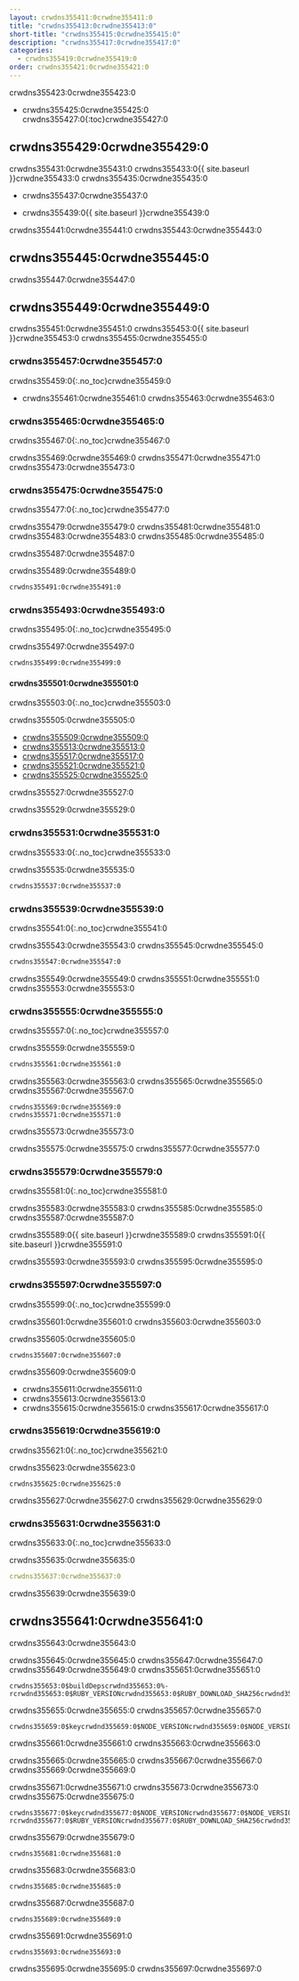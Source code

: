 ```yaml
---
layout: crwdns355411:0crwdne355411:0
title: "crwdns355413:0crwdne355413:0"
short-title: "crwdns355415:0crwdne355415:0"
description: "crwdns355417:0crwdne355417:0"
categories:
  - crwdns355419:0crwdne355419:0
order: crwdns355421:0crwdne355421:0
---
```


crwdns355423:0crwdne355423:0

* crwdns355425:0crwdne355425:0
crwdns355427:0{:toc}crwdne355427:0

## crwdns355429:0crwdne355429:0

crwdns355431:0crwdne355431:0 crwdns355433:0{{ site.baseurl }}crwdne355433:0 crwdns355435:0crwdne355435:0

- crwdns355437:0crwdne355437:0

- crwdns355439:0{{ site.baseurl }}crwdne355439:0

crwdns355441:0crwdne355441:0 crwdns355443:0crwdne355443:0

## crwdns355445:0crwdne355445:0

crwdns355447:0crwdne355447:0

## crwdns355449:0crwdne355449:0

crwdns355451:0crwdne355451:0 crwdns355453:0{{ site.baseurl }}crwdne355453:0 crwdns355455:0crwdne355455:0

### crwdns355457:0crwdne355457:0
crwdns355459:0{:.no_toc}crwdne355459:0

- crwdns355461:0crwdne355461:0 crwdns355463:0crwdne355463:0

### crwdns355465:0crwdne355465:0
crwdns355467:0{:.no_toc}crwdne355467:0

crwdns355469:0crwdne355469:0 crwdns355471:0crwdne355471:0 crwdns355473:0crwdne355473:0

### crwdns355475:0crwdne355475:0
crwdns355477:0{:.no_toc}crwdne355477:0

crwdns355479:0crwdne355479:0 crwdns355481:0crwdne355481:0 crwdns355483:0crwdne355483:0 crwdns355485:0crwdne355485:0

crwdns355487:0crwdne355487:0

crwdns355489:0crwdne355489:0

```Dockerfile
crwdns355491:0crwdne355491:0
```

### crwdns355493:0crwdne355493:0
crwdns355495:0{:.no_toc}crwdne355495:0

crwdns355497:0crwdne355497:0

```Dockerfile
crwdns355499:0crwdne355499:0
```

#### crwdns355501:0crwdne355501:0
crwdns355503:0{:.no_toc}crwdne355503:0

crwdns355505:0crwdne355505:0

- [crwdns355509:0crwdne355509:0](crwdns355507:0crwdne355507:0)
- [crwdns355513:0crwdne355513:0](crwdns355511:0crwdne355511:0)
- [crwdns355517:0crwdne355517:0](crwdns355515:0crwdne355515:0)
- [crwdns355521:0crwdne355521:0](crwdns355519:0crwdne355519:0)
- [crwdns355525:0crwdne355525:0](crwdns355523:0crwdne355523:0)

crwdns355527:0crwdne355527:0

crwdns355529:0crwdne355529:0

### crwdns355531:0crwdne355531:0
crwdns355533:0{:.no_toc}crwdne355533:0

crwdns355535:0crwdne355535:0

``` Dockerfile
crwdns355537:0crwdne355537:0
```

### crwdns355539:0crwdne355539:0
crwdns355541:0{:.no_toc}crwdne355541:0

crwdns355543:0crwdne355543:0 crwdns355545:0crwdne355545:0

```Dockerfile
crwdns355547:0crwdne355547:0
```

crwdns355549:0crwdne355549:0 crwdns355551:0crwdne355551:0 crwdns355553:0crwdne355553:0

### crwdns355555:0crwdne355555:0
crwdns355557:0{:.no_toc}crwdne355557:0

crwdns355559:0crwdne355559:0

```bash
crwdns355561:0crwdne355561:0
```

crwdns355563:0crwdne355563:0 crwdns355565:0crwdne355565:0 crwdns355567:0crwdne355567:0

```
crwdns355569:0crwdne355569:0
crwdns355571:0crwdne355571:0
```

crwdns355573:0crwdne355573:0

crwdns355575:0crwdne355575:0 crwdns355577:0crwdne355577:0

### crwdns355579:0crwdne355579:0
crwdns355581:0{:.no_toc}crwdne355581:0

crwdns355583:0crwdne355583:0 crwdns355585:0crwdne355585:0 crwdns355587:0crwdne355587:0

crwdns355589:0{{ site.baseurl }}crwdne355589:0 crwdns355591:0{{ site.baseurl }}crwdne355591:0

crwdns355593:0crwdne355593:0 crwdns355595:0crwdne355595:0

### crwdns355597:0crwdne355597:0
crwdns355599:0{:.no_toc}crwdne355599:0

crwdns355601:0crwdne355601:0 crwdns355603:0crwdne355603:0

crwdns355605:0crwdne355605:0

``` Shell
crwdns355607:0crwdne355607:0
```

crwdns355609:0crwdne355609:0

- crwdns355611:0crwdne355611:0
- crwdns355613:0crwdne355613:0
- crwdns355615:0crwdne355615:0 crwdns355617:0crwdne355617:0

### crwdns355619:0crwdne355619:0
crwdns355621:0{:.no_toc}crwdne355621:0

crwdns355623:0crwdne355623:0

``` Shell
crwdns355625:0crwdne355625:0
```

crwdns355627:0crwdne355627:0 crwdns355629:0crwdne355629:0

### crwdns355631:0crwdne355631:0
crwdns355633:0{:.no_toc}crwdne355633:0

crwdns355635:0crwdne355635:0

``` YAML
crwdns355637:0crwdne355637:0
```

crwdns355639:0crwdne355639:0

## crwdns355641:0crwdne355641:0

crwdns355643:0crwdne355643:0

crwdns355645:0crwdne355645:0 crwdns355647:0crwdne355647:0 crwdns355649:0crwdne355649:0 crwdns355651:0crwdne355651:0

```
crwdns355653:0$buildDepscrwdnd355653:0%-rcrwdnd355653:0$RUBY_VERSIONcrwdnd355653:0$RUBY_DOWNLOAD_SHA256crwdnd355653:0$(nproc)crwdnd355653:0$buildDepscrwdnd355653:0$RUBYGEMS_VERSIONcrwdnd355653:0$BUNDLER_VERSIONcrwdnd355653:0$GEM_HOMEcrwdnd355653:0$GEM_HOMEcrwdnd355653:0$GEM_HOMEcrwdnd355653:0$BUNDLE_BINcrwdnd355653:0$PATHcrwdnd355653:0$GEM_HOMEcrwdnd355653:0$BUNDLE_BINcrwdnd355653:0$GEM_HOMEcrwdnd355653:0$BUNDLE_BINcrwdne355653:0
```

crwdns355655:0crwdne355655:0 crwdns355657:0crwdne355657:0

```
crwdns355659:0$keycrwdnd355659:0$NODE_VERSIONcrwdnd355659:0$NODE_VERSIONcrwdnd355659:0$NODE_VERSIONcrwdnd355659:0$NODE_VERSIONcrwdnd355659:0$NODE_VERSIONcrwdnd355659:0$NODE_VERSIONcrwdne355659:0
```

crwdns355661:0crwdne355661:0 crwdns355663:0crwdne355663:0

crwdns355665:0crwdne355665:0 crwdns355667:0crwdne355667:0 crwdns355669:0crwdne355669:0

crwdns355671:0crwdne355671:0 crwdns355673:0crwdne355673:0 crwdns355675:0crwdne355675:0

```
crwdns355677:0$keycrwdnd355677:0$NODE_VERSIONcrwdnd355677:0$NODE_VERSIONcrwdnd355677:0$NODE_VERSIONcrwdnd355677:0$NODE_VERSIONcrwdnd355677:0$NODE_VERSIONcrwdnd355677:0$NODE_VERSIONcrwdnd355677:0$buildDepscrwdnd355677:0%-rcrwdnd355677:0$RUBY_VERSIONcrwdnd355677:0$RUBY_DOWNLOAD_SHA256crwdnd355677:0$(nproc)crwdnd355677:0$buildDepscrwdnd355677:0$RUBYGEMS_VERSIONcrwdnd355677:0$BUNDLER_VERSIONcrwdnd355677:0$PATHcrwdnd355677:0$GEM_HOMEcrwdnd355677:0$GEM_HOMEcrwdnd355677:0$GEM_HOMEcrwdnd355677:0$BUNDLE_BINcrwdnd355677:0$PATHcrwdnd355677:0$GEM_HOMEcrwdnd355677:0$BUNDLE_BINcrwdnd355677:0$GEM_HOMEcrwdnd355677:0$BUNDLE_BINcrwdne355677:0
```

crwdns355679:0crwdne355679:0

`crwdns355681:0crwdne355681:0`

crwdns355683:0crwdne355683:0

```
crwdns355685:0crwdne355685:0
```

crwdns355687:0crwdne355687:0

```
crwdns355689:0crwdne355689:0
```

crwdns355691:0crwdne355691:0

```
crwdns355693:0crwdne355693:0
```

crwdns355695:0crwdne355695:0 crwdns355697:0crwdne355697:0
